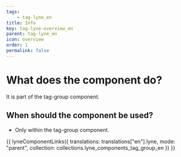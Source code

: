 ```yaml
---
tags: 
    - tag-lyne_en
title: Info
key: tag-lyne-overview_en
parent: tag-lyne_en
icon: overview
order: 1
permalink: false
---
```


# What does the component do?
It is part of the tag-group component.

## When should the component be used?
* Only within the tag-group component.

{{ lyneComponentLinks({
  translations: translations["en"].lyne,
  mode: "parent",
  collection: collections.lyne_components_tag_group_en
}) }}
